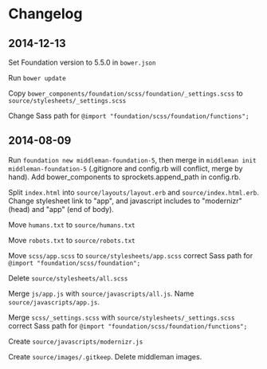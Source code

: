 # Changelog

## 2014-12-13

Set Foundation version to 5.5.0 in `bower.json`

Run `bower update`

Copy `bower_components/foundation/scss/foundation/_settings.scss` to `source/stylesheets/_settings.scss`

Change Sass path for `@import "foundation/scss/foundation/functions";`

## 2014-08-09

Run `foundation new middleman-foundation-5`, then merge in `middleman init middleman-foundation-5` (.gitignore and config.rb will conflict, merge by hand). Add bower_components to sprockets.append_path in config.rb.

Split `index.html` into `source/layouts/layout.erb` and `source/index.html.erb`. Change stylesheet link to "app", and javascript includes to "modernizr" (head) and "app" (end of body).

Move `humans.txt` to `source/humans.txt`

Move `robots.txt` to `source/robots.txt`

Move `scss/app.scss` to `source/stylesheets/app.scss` correct Sass path for `@import "foundation/scss/foundation";`

Delete `source/stylesheets/all.scss`

Merge `js/app.js` with `source/javascripts/all.js`. Name `source/javascripts/app.js`.

Merge `scss/_settings.scss` with `source/stylesheets/_settings.scss` correct Sass path for `@import "foundation/scss/foundation/functions";`

Create `source/javascripts/modernizr.js`

Create `source/images/.gitkeep`. Delete middleman images.
